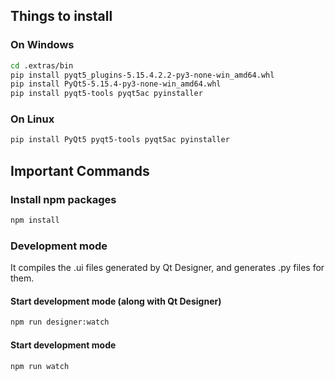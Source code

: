 
## Things to install

### On Windows

```bash
cd .extras/bin
pip install pyqt5_plugins-5.15.4.2.2-py3-none-win_amd64.whl
pip install PyQt5-5.15.4-py3-none-win_amd64.whl
pip install pyqt5-tools pyqt5ac pyinstaller
```

### On Linux

```bash
pip install PyQt5 pyqt5-tools pyqt5ac pyinstaller
```

## Important Commands

### Install npm packages

```bash
npm install
```

### Development mode

It compiles the .ui files generated by Qt Designer, and generates .py files for them.

#### Start development mode (along with Qt Designer)

```bash
npm run designer:watch
```

#### Start development mode

```bash
npm run watch
```
